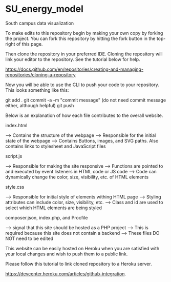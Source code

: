 # SU_energy_model
South campus data visualization

To make edits to this repository begin by making your own copy by forking the project. You can fork this repository by hitting the fork button in the top-right of this page. 

Then clone the repository in your preferred IDE. Cloning the repository will link your editor to the repository. See the tutorial below for help. 

https://docs.github.com/en/repositories/creating-and-managing-repositories/cloning-a-repository

Now you will be able to use the CLI to push your code to your repository. This looks something like this: 

git add .
git commit -a -m "commit message" (do not need commit message either, although helpful)
git push

Below is an explanation of how each file contributes to the overall website. 

index.html

--> Contains the structure of the webpage
--> Responsible for the initial state of the webpage
--> Contains Buttons, images, and SVG paths. Also contains links to stylesheet and JavaScript files 

script.js

--> Responsible for making the site responsive
--> Functions are pointed to and executed by event listeners in HTML code or JS code
--> Code can dynamically change the color, size, visibility, etc. of HTML elements

style.css

--> Responsible for initial style of elements withing HTML page
--> Styling attributes can include color, size, visibility, etc.
--> Class and id are used to select which HTML elements are being styled 


composer.json, index.php, and Procfile

--> signal that this site should be hosted as a PHP project
--> This is required because this site does not contain a backend 
--> These files DO NOT need to be edited

This website can be easily hosted on Heroku when you are satisfied with your local changes and wish to push them to a public link.

Please follow this tutorial to link cloned repository to a Heroku server.  

https://devcenter.heroku.com/articles/github-integration. 
